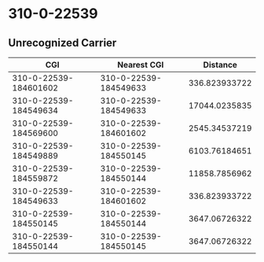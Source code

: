 # 310-0-22539
## Unrecognized Carrier


| CGI | Nearest CGI | Distance |
|-----|-------------|----------|
| 310-0-22539-184601602 | 310-0-22539-184549633 | 336.823933722 |
| 310-0-22539-184549634 | 310-0-22539-184549633 | 17044.0235835 |
| 310-0-22539-184569600 | 310-0-22539-184601602 | 2545.34537219 |
| 310-0-22539-184549889 | 310-0-22539-184550145 | 6103.76184651 |
| 310-0-22539-184559872 | 310-0-22539-184550144 | 11858.7856962 |
| 310-0-22539-184549633 | 310-0-22539-184601602 | 336.823933722 |
| 310-0-22539-184550145 | 310-0-22539-184550144 | 3647.06726322 |
| 310-0-22539-184550144 | 310-0-22539-184550145 | 3647.06726322 |

